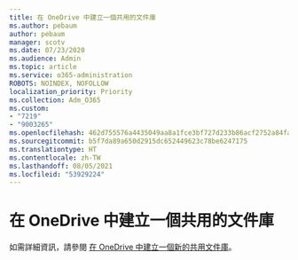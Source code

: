 ```yaml
---
title: 在 OneDrive 中建立一個共用的文件庫
ms.author: pebaum
author: pebaum
manager: scotv
ms.date: 07/23/2020
ms.audience: Admin
ms.topic: article
ms.service: o365-administration
ROBOTS: NOINDEX, NOFOLLOW
localization_priority: Priority
ms.collection: Adm_O365
ms.custom:
- "7219"
- "9003265"
ms.openlocfilehash: 462d755576a4435049aa8a1fce3bf727d233b86acf2752a84fa034cf7be2bab7
ms.sourcegitcommit: b5f7da89a650d2915dc652449623c78be6247175
ms.translationtype: HT
ms.contentlocale: zh-TW
ms.lasthandoff: 08/05/2021
ms.locfileid: "53929224"
---
```

# <a name="create-a-shared-library-in-onedrive"></a>在 OneDrive 中建立一個共用的文件庫

如需詳細資訊，請參閱 [在 OneDrive 中建立一個新的共用文件庫](https://support.microsoft.com/office/create-a-new-shared-library-from-onedrive-for-work-or-school-345c8599-05d8-4bf8-9355-2b5cfabe04d0?ui=en-US&rs=en-US&ad=US)。

